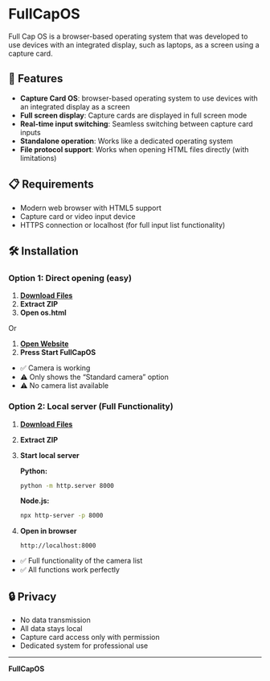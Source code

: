 # FullCapOS

Full Cap OS is a browser-based operating system that was developed to use devices with an integrated display, such as laptops, as a screen using a capture card.

## 🚀 Features

- **Capture Card OS**: browser-based operating system to use devices with an integrated display as a screen
- **Full screen display**: Capture cards are displayed in full screen mode
- **Real-time input switching**: Seamless switching between capture card inputs
- **Standalone operation**: Works like a dedicated operating system
- **File protocol support**: Works when opening HTML files directly (with limitations)

## 📋 Requirements

- Modern web browser with HTML5 support
- Capture card or video input device
- HTTPS connection or localhost (for full input list functionality)

## 🛠️ Installation

### Option 1: Direct opening (easy)
1. **[Download Files](https://github.com/devwithoutcod1ng/FullCapOS/archive/refs/heads/main.zip)** 
2. **Extract ZIP**
3. **Open os.html**

Or

1. **[Open Website](https://devwithoutcod1ng.github.io/FullCapOS/)** 
2. **Press Start FullCapOS**

- ✅ Camera is working
- ⚠️ Only shows the “Standard camera” option
- ⚠️ No camera list available

### Option 2: Local server (Full Functionality)
1. **[Download Files](https://github.com/devwithoutcod1ng/FullCapOS/archive/refs/heads/main.zip)** 
2. **Extract ZIP**
3. **Start local server**

   **Python:**
   ```bash
   python -m http.server 8000
   ```

   **Node.js:**
   ```bash
   npx http-server -p 8000
   ```

4. **Open in browser**
   ```
   http://localhost:8000
   ```

- ✅ Full functionality of the camera list
- ✅ All functions work perfectly

## 🔒 Privacy

- No data transmission
- All data stays local
- Capture card access only with permission
- Dedicated system for professional use

---

**FullCapOS**
